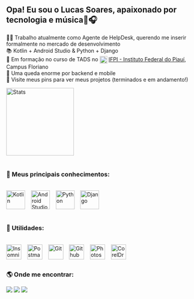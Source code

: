 ## Opa! Eu sou o Lucas Soares, apaixonado por tecnologia e música🤖🎧

👨‍💻 Trabalho atualmente como Agente de HelpDesk, querendo me inserir formalmente no mercado de desenvolvimento
<br>
📚 Kotlin + Android Studio & Python + Django
<br>
🏫 Em formação no curso de TADS no <img align="center" alt="IFPI" height="20" src="https://i.ibb.co/rFSrQBd/ifpi.png"> <a href="https://www.ifpi.edu.br/">IFPI - Instituto Federal do Piauí</a>, Campus Floriano
<br>
🤔 Uma queda enorme por backend e mobile
<br>
📲 Visite meus pins para ver meus projetos (terminados e em andamento!)

<div style="display: inline_block">
<img align="center" alt="Stats" height="180em" src=https://vercel-stats-mij1.vercel.app/api?username=soareslucas9090&count_private=true&show_icons=true&theme=transparent>
</div>
<br>
<h3>🚀 Meus principais conhecimentos:</h3>
<div style="display: inline_block"><br>
  <img align="center" alt="Kotlin" width="50" src="https://cdn.jsdelivr.net/gh/devicons/devicon/icons/kotlin/kotlin-original.svg"><span>&nbsp;&nbsp;&nbsp;</span>
  <img align="center" alt="Android Studio" width="50" src="https://cdn.jsdelivr.net/gh/devicons/devicon/icons/androidstudio/androidstudio-original.svg"><span>&nbsp;&nbsp;&nbsp;</span>
  <img align="center" alt="Python" width="50" src="https://cdn.jsdelivr.net/gh/devicons/devicon/icons/python/python-original.svg"><span>&nbsp;&nbsp;&nbsp;</span>
  <img align="center" alt="Django" width="50" src="https://cdn.worldvectorlogo.com/logos/django.svg">
</div>



<br>
<h3>🌱 Utilidades:</h3>
<div style="display: inline_block"><br>
  <img align="center" alt="Insomnia" width="40" src="https://www.svgrepo.com/show/353904/insomnia.svg"><span>&nbsp;&nbsp;&nbsp;</span>
  <img align="center" alt="Postman" width="40" src="https://www.svgrepo.com/download/354202/postman-icon.svg"><span>&nbsp;&nbsp;&nbsp;</span>
  <img align="center" alt="Git" width="40" src="https://www.svgrepo.com/show/452210/git.svg"><span>&nbsp;&nbsp;&nbsp;</span>
  <img align="center" alt="Github" width="40" src="https://www.svgrepo.com/show/450156/github.svg"><span>&nbsp;&nbsp;&nbsp;</span>
  <img align="center" alt="Photoshop" width="40" src="https://upload.wikimedia.org/wikipedia/commons/thumb/a/af/Adobe_Photoshop_CC_icon.svg/2101px-Adobe_Photoshop_CC_icon.svg.png"><span>&nbsp;&nbsp;&nbsp;</span>
  <img align="center" alt="CorelDraw" width="40" src="https://recoverytoolbox.com/src/images/icons/logo-coreldraw-green-180.svg">
</div>

##

<div>
  <h3>🌎 Onde me encontrar:</h3>
  <a href = "mailto:soareslukas9090@gmail.com"><img src="https://img.shields.io/badge/-Gmail-%23333?style=for-the-badge&logo=gmail&logoColor=white" target="_blank"></a>
  <a href="https://www.linkedin.com/in/lucas-cruz-047134149/" target="_blank"><img src="https://img.shields.io/badge/-LinkedIn-%230077B5?style=for-the-badge&logo=linkedin&logoColor=white" target="_blank"></a> 
  <a href="https://www.instagram.com/soares.lucas90" target="_blank"><img src="https://img.shields.io/badge/-Instagram-%23E4405F?style=for-the-badge&logo=instagram&logoColor=white" target="_blank"></a>
</div>

